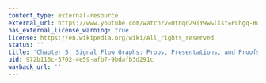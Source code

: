 ```yaml
---
content_type: external-resource
external_url: https://www.youtube.com/watch?v=0tnqd29TY9w&list=PLhgq-BqyZ7i5lOqOqqRiS0U5SwTmPpHQ5&index=10
has_external_license_warning: true
license: https://en.wikipedia.org/wiki/All_rights_reserved
status: ''
title: 'Chapter 5: Signal Flow Graphs: Props, Presentations, and Proofs Part 2'
uid: 972b116c-5702-4e59-afb7-9bdafb3d291c
wayback_url: ''
---
```

